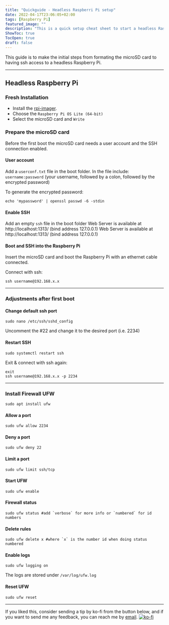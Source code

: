 ```yaml
---
title: "Quickguide - Headless Raspberri Pi setup"
date: 2022-04-17T23:06:05+02:00
tags: [Raspberry Pi]
featured_image: ""
description: "This is a quick setup cheat sheet to start a headless Raspberry Pi."
ShowToc: true
TocOpen: true
draft: false
---
```


This guide is to make the initial steps from formating the microSD card to having ssh access to a headless Raspberry Pi.

---

## Headless Raspberry Pi

### Fresh Installation
- Install the [rpi-imager](https://github.com/raspberrypi/rpi-imager).
- Choose the `Raspberry Pi OS Lite (64-bit)`
- Select the microSD card and `Write`

### Prepare the microSD card
Before the first boot the microSD card needs a user account and the SSH connection enabled.

#### User account
Add a `userconf.txt` file in the boot folder. In the file include: `username:password` (your username, followed by a colon, followed by the encrypted password)

To generate the encrypted password:

```
echo 'mypassword' | openssl passwd -6 -stdin
```

#### Enable SSH
Add an empty `ssh` file in the boot folder
Web Server is available at http://localhost:1313/ (bind address 127.0.0.1)
Web Server is available at http://localhost:1313/ (bind address 127.0.0.1)

#### Boot and SSH into the Raspberry Pi
Insert the microSD card and boot the Raspberry Pi with an ethernet cable connected.

Connect with ssh:
```
ssh username@192.168.x.x
```

---
### Adjustments after first boot

#### Change default ssh port

```
sudo nano /etc/ssh/sshd_config
```
Uncomment the #22 and change it to the desired port (i.e. 2234)

#### Restart SSH 
```
sudo systemctl restart ssh
```
Exit & connect with ssh again:
```
exit
ssh username@192.168.x.x -p 2234
```

---
### Install Firewall UFW

```
sudo apt install ufw
```
#### Allow a port
```
sudo ufw allow 2234
```
#### Deny a port
```
sudo ufw deny 22
```
#### Limit a port
```
sudo ufw limit ssh/tcp
```
#### Start UFW
```
sudo ufw enable
```
#### Firewall status
```
sudo ufw status #add `verbose` for more info or `numbered` for id numbers
```
#### Delete rules
```
sudo ufw delete x #where `x` is the number id when doing status numbered
```
#### Enable logs
```
sudo ufw logging on
```
The logs are stored under `/var/log/ufw.log`
#### Reset UFW
```
sudo ufw reset
```

---
If you liked this, consider sending a tip by ko-fi from the button below, and if you want to send me any feedback, you can reach me by [email](mailto:emailme@al3xis.slmail.me).
[![ko-fi](https://ko-fi.com/img/githubbutton_sm.svg)](https://ko-fi.com/V7V1CFV13)